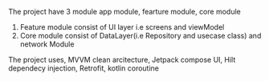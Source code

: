 The project have 3 module app module, fearture module, core module

1. Feature module consist of UI layer i.e screens and viewModel
2. Core module consist of DataLayer(i.e Repository and usecase class) and network Module 

The project uses, MVVM clean arcitecture, Jetpack compose UI, Hilt dependecy injection, Retrofit, kotlin coroutine
